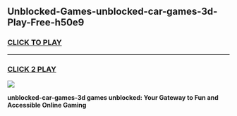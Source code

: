 
## Unblocked-Games-unblocked-car-games-3d-Play-Free-h50e9
<h3>
<a href="https://premium76.site?title=unblocked-car-games-3d&ref=10A">CLICK TO PLAY</a></h3>
<hr>

<h3>
<a href="https://premium76.site?title=unblocked-car-games-3d&ref=10A">CLICK 2 PLAY</a>
  
</h3>

<a href="https://premium76.site?title=unblocked-car-games-3d&ref=10A"><img src="https://clearcache.store/games.png"></a>


**unblocked-car-games-3d games unblocked: Your Gateway to Fun and Accessible Online Gaming**
